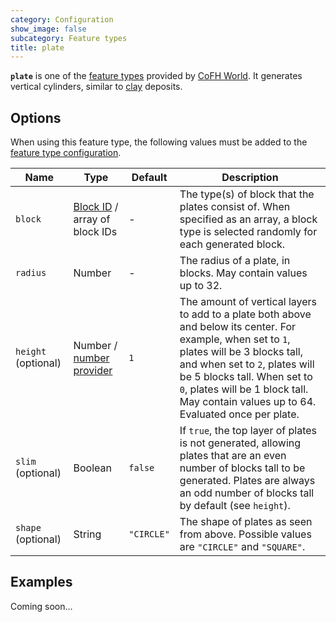 ```yaml
---
category: Configuration
show_image: false
subcategory: Feature types
title: plate
---
```


**`plate`** is one of the [feature types](../) provided by [CoFH
World](../../../). It generates vertical cylinders, similar to
[clay](https://minecraft.gamepedia.com/Clay_(block)) deposits.


Options
-------

When using this feature type, the following values must be added to the [feature
type configuration](../../feature-format/#feature-type-configuration).


|Name|Type|Default|Description|
|--- |--- |--- |--- |
|`block`|[Block ID](../../common-formats/block-id/) / array of block IDs|-|The type(s) of block that the plates consist of. When specified as an array, a block type is selected randomly for each generated block.|
|`radius`|Number|-|The radius of a plate, in blocks. May contain values up to 32.|
|`height` (optional)|Number / [number provider](../../common-formats/number-provider/)|`1`|The amount of vertical layers to add to a plate both above and below its center. For example, when set to `1`, plates will be 3 blocks tall, and when set to `2`, plates will be 5 blocks tall. When set to `0`, plates will be 1 block tall. May contain values up to 64. Evaluated once per plate.|
|`slim` (optional)|Boolean|`false`|If `true`, the top layer of plates is not generated, allowing plates that are an even number of blocks tall to be generated. Plates are always an odd number of blocks tall by default (see `height`).|
|`shape` (optional)|String|`"CIRCLE"`|The shape of plates as seen from above. Possible values are `"CIRCLE"` and `"SQUARE"`.|



Examples
--------

Coming soon...
